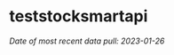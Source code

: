 
<!-- README.md is generated from README.Rmd. Please edit that file -->

# teststocksmartapi

*Date of most recent data pull: 2023-01-26*
